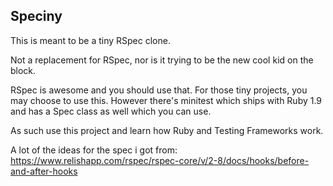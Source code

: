 Speciny
-------
This is meant to be a tiny RSpec clone.

Not a replacement for RSpec, nor is it trying to be the new
cool kid on the block.

RSpec is awesome and you should use that. For those tiny projects,
you may choose to use this. However there's minitest which ships with
Ruby 1.9 and has a Spec class as well which you can use.

As such use this project and learn how Ruby and Testing Frameworks work.

A lot of the ideas for the spec i got from:
https://www.relishapp.com/rspec/rspec-core/v/2-8/docs/hooks/before-and-after-hooks
